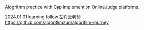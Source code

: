 Alogrithm practice with Cpp implement on OnlineJudge platforms.

2024.01.01  learning follow 左程云老师 
            https://github.com/algorithmzuo/algorithm-journey